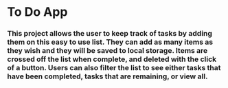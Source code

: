# To Do App

### This project allows the user to keep track of tasks by adding them on this easy to use list. They can add as many items as they wish and they will be saved to local storage. Items are crossed off the list when complete, and deleted with the click of a button. Users can also filter the list to see either tasks that have been completed, tasks that are remaining, or view all. 
